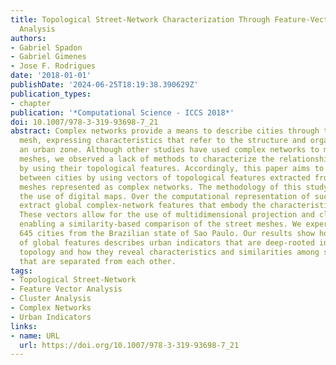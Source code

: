 ```yaml
---
title: Topological Street-Network Characterization Through Feature-Vector and Cluster
  Analysis
authors:
- Gabriel Spadon
- Gabriel Gimenes
- Jose F. Rodrigues
date: '2018-01-01'
publishDate: '2024-06-25T18:19:38.390629Z'
publication_types:
- chapter
publication: '*Computational Science - ICCS 2018*'
doi: 10.1007/978-3-319-93698-7_21
abstract: Complex networks provide a means to describe cities through their street
  mesh, expressing characteristics that refer to the structure and organization of
  an urban zone. Although other studies have used complex networks to model street
  meshes, we observed a lack of methods to characterize the relationship between cities
  by using their topological features. Accordingly, this paper aims to describe interactions
  between cities by using vectors of topological features extracted from their street
  meshes represented as complex networks. The methodology of this study is based on
  the use of digital maps. Over the computational representation of such maps, we
  extract global complex-network features that embody the characteristics of the cities.
  These vectors allow for the use of multidimensional projection and clustering techniques,
  enabling a similarity-based comparison of the street meshes. We experiment with
  645 cities from the Brazilian state of Sao Paulo. Our results show how the joint
  of global features describes urban indicators that are deep-rooted in the network's
  topology and how they reveal characteristics and similarities among sets of cities
  that are separated from each other.
tags:
- Topological Street-Network
- Feature Vector Analysis
- Cluster Analysis
- Complex Networks
- Urban Indicators
links:
- name: URL
  url: https://doi.org/10.1007/978-3-319-93698-7_21
---
```

